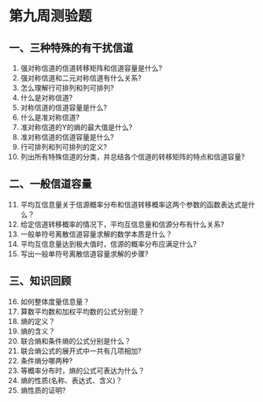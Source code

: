 # 第九周测验题

## 一、三种特殊的有干扰信道

1. 强对称信道的信道转移矩阵和信道容量是什么?
2. 强对称信道和二元对称信道有什么关系?
3. 怎么理解行可排列和列可排列?
4. 什么是对称信道?
5. 对称信道的信道容量是什么?
6. 什么是准对称信道?
7. 准对称信道的Y的熵的最大值是什么?
8. 准对称信道的信道容量是什么?
9. 行可排列和列可排列的定义?
10. 列出所有特殊信道的分类，并总结各个信道的转移矩阵的特点和信道容量?

## 二、一般信道容量

11. 平均互信息量关于信源概率分布和信道转移概率这两个参数的函数表达式是什么？
12. 给定信道转移概率的情况下，平均互信息量和信源分布有什么关系?
13. 一般单符号离散信道容量求解的数学本质是什么？
14. 平均互信息量达到极大值时，信源的概率分布应满足什么?
15. 写出一般单符号离散信道容量求解的步骤?

## 三、知识回顾

16. 如何整体度量信息量？
17. 算数平均数和加权平均数的公式分别是？
18. 熵的定义？
19. 熵的含义？
20. 联合熵和条件熵的公式分别是什么？
21. 联合熵公式的展开式中一共有几项相加?
22. 条件熵分哪两种?
23. 等概率分布时，熵的公式可表达为什么？
24. 熵的性质(名称、表达式、含义)？
25. 熵性质的证明?
